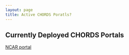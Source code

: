 ```yaml
---
layout: page
title: Active CHORDS Poratls?
---
```


## Currently Deployed CHORDS Portals

[NCAR portal](http://portal.chordsrt.com)

